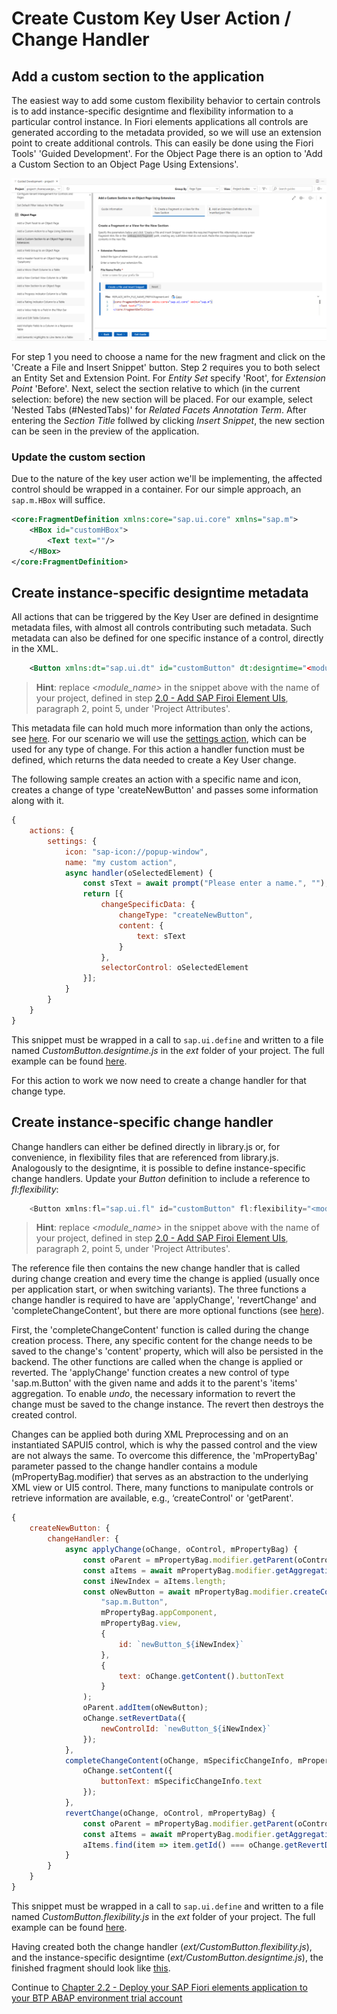 # Create Custom Key User Action / Change Handler

## Add a custom section to the application

The easiest way to add some custom flexibility behavior to certain controls is to add instance-specific designtime and flexibility information to a particular control instance. In Fiori elements applications all controls are generated according to the metadata provided, so we will use an extension point to create additional controls. This can easily be done using the Fiori Tools' 'Guided Development'. For the Object Page there is an option to 'Add a Custom Section to an Object Page Using Extensions'.

![Add Custom Section Generator](img/AddCustomSection.png)

For step 1 you need to choose a name for the new fragment and click on the 'Create a File and Insert Snippet' button. Step 2 requires you to both select an Entity Set and Extension Point. For _Entity Set_ specify 'Root', for _Extension Point_ 'Before'. Next, select the section relative to which (in the current selection: before) the new section will be placed. For our example, select 'Nested Tabs (#NestedTabs)' for _Related Facets Annotation Term_. After entering the _Section Title_ follwed by clicking _Insert Snippet_, the new section can be seen in the preview of the application.

### Update the custom section

Due to the nature of the key user action we'll be implementing, the affected control should be wrapped in a container. For our simple approach, an `sap.m.HBox` will suffice.

```xml
<core:FragmentDefinition xmlns:core="sap.ui.core" xmlns="sap.m">
	<HBox id="customHBox">
		<Text text=""/>
	</HBox>
</core:FragmentDefinition>
```

## Create instance-specific designtime metadata

All actions that can be triggered by the Key User are defined in designtime metadata files, with almost all controls contributing such metadata. Such metadata can also be defined for one specific instance of a control, directly in the XML.

```XML
	<Button xmlns:dt="sap.ui.dt" id="customButton" dt:designtime="<module_name>/ext/CustomButton.designtime" />
```

> **Hint**: replace _<module_name>_ in the snippet above with the name of your project, defined in step [2.0 - Add SAP Firoi Element UIs](/chapters/2.0-add-fiori-elements-ui), paragraph 2, point 5, under 'Project Attributes'.

This metadata file can hold much more information than only the actions, see [here](https://ui5.sap.com/#/topic/5866a476fa4445ec953181354b383097). For our scenario we will use the [settings action](https://ui5.sap.com/#/topic/5483068f017049339e6a9e25f89f7074), which can be used for any type of change. For this action a handler function must be defined, which returns the data needed to create a Key User change.

The following sample creates an action with a specific name and icon, creates a change of type 'createNewButton' and passes some information along with it.


```js
{
	actions: {
		settings: {
			icon: "sap-icon://popup-window",
			name: "my custom action",
			async handler(oSelectedElement) {
				const sText = await prompt("Please enter a name.", "");
				return [{
					changeSpecificData: {
						changeType: "createNewButton",
						content: {
							text: sText
						}
					},
					selectorControl: oSelectedElement
				}];
			}
		}
	}
}
```

This snippet must be wrapped in a call to `sap.ui.define` and written to a file named _CustomButton.designtime.js_ in the _ext_ folder of your project. The full example can be found [here](/chapters/3.1-add-custom-section/src/CustomButton.designtime.js).

For this action to work we now need to create a change handler for that change type.

## Create instance-specific change handler

Change handlers can either be defined directly in library.js or, for convenience, in flexibility files that are referenced from library.js. Analogously to the designtime, it is possible to define instance-specific change handlers. Update your _Button_ definition to include a reference to _fl:flexibility_:

```js
	<Button xmlns:fl="sap.ui.fl" id="customButton" fl:flexibility="<module_name>/ext/custom.flexibility" />
```

> **Hint**: replace _<module_name>_ in the snippet above with the name of your project, defined in step [2.0 - Add SAP Firoi Element UIs](/chapters/2.0-add-fiori-elements-ui), paragraph 2, point 5, under 'Project Attributes'.

The reference file then contains the new change handler that is called during change creation and every time the change is applied (usually once per application start, or when switching variants). The three functions a change handler is required to have are 'applyChange', 'revertChange' and 'completeChangeContent', but there are more optional functions (see [here](https://ui5.sap.com/#/topic/6a346a293c724bd4bc33f0df92706008)).

First, the 'completeChangeContent' function is called during the change creation process. There, any specific content for the change needs to be saved to the change's 'content' property, which will also be persisted in the backend. The other functions are called when the change is applied or reverted. The 'applyChange' function creates a new control of type 'sap.m.Button' with the given name and adds it to the parent's 'items' aggregation. To enable _undo_, the necessary information to revert the change must be saved to the change instance. The revert then destroys the created control.

Changes can be applied both during XML Preprocessing and on an instantiated SAPUI5 control, which is why the passed control and the view are not always the same. To overcome this difference, the 'mPropertyBag' parameter passed to the change handler contains a module (mPropertyBag.modifier) that serves as an abstraction to the underlying XML view or UI5 control. There, many functions to manipulate controls or retrieve information are available, e.g., ‘createControl' or 'getParent'.


```js
{
	createNewButton: {
		changeHandler: {
			async applyChange(oChange, oControl, mPropertyBag) {
				const oParent = mPropertyBag.modifier.getParent(oControl);
				const aItems = await mPropertyBag.modifier.getAggregation(oParent, "items");
				const iNewIndex = aItems.length;
				const oNewButton = await mPropertyBag.modifier.createControl(
					"sap.m.Button",
					mPropertyBag.appComponent,
					mPropertyBag.view,
					{
						id: `newButton_${iNewIndex}`
					},
					{
						text: oChange.getContent().buttonText
					}
				);
				oParent.addItem(oNewButton);
				oChange.setRevertData({
					newControlId: `newButton_${iNewIndex}`
				});
			},
			completeChangeContent(oChange, mSpecificChangeInfo, mPropertyBag) {
				oChange.setContent({
					buttonText: mSpecificChangeInfo.text
				});
			},
			revertChange(oChange, oControl, mPropertyBag) {
				const oParent = mPropertyBag.modifier.getParent(oControl);
				const aItems = await mPropertyBag.modifier.getAggregation(oParent, "items");
				aItems.find(item => item.getId() === oChange.getRevertData().newControlId).destroy();
			}
		}
	}
}
```

This snippet must be wrapped in a call to `sap.ui.define` and written to a file named _CustomButton.flexibility.js_ in the _ext_ folder of your project. The full example can be found [here](/chapters/3.1-add-custom-section/src/CustomButton.flexibility.js).

Having created both the change handler (_ext/CustomButton.flexibility.js_), and the instance-specific designtime (_ext/CustomButton.designtime.js_), the finished fragment should look like [this](/chapters/3.1-add-custom-section/src/CustomButton.fragment.xml).

Continue to [Chapter 2.2 - Deploy your SAP Fiori elements application to your BTP ABAP environment trial account](/chapters/2.2-deploy-app)